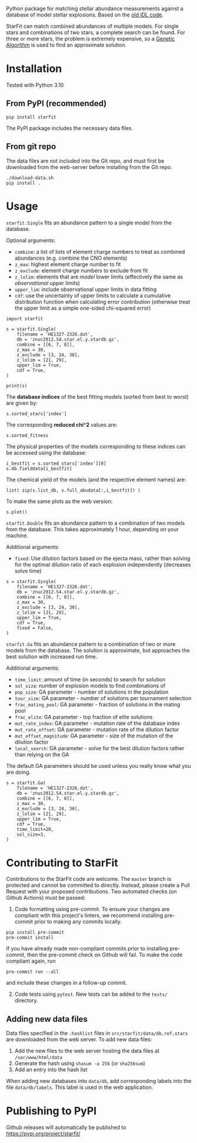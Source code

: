 Python package for matching stellar abundance measurements against a database of model stellar explosions. Based on the [old IDL code](https://2sn.org/starfit/).

StarFit can match combined abundances of multiple models. For single stars and combinations of two stars, a complete search can be found. For three or more stars, the problem is extremely expensive, so a [Genetic Algorithm](https://en.wikipedia.org/wiki/Genetic_algorithm) is used to find an approximate solution.

# Installation
Tested with Python 3.10

## From PyPI (recommended)
```
pip install starfit
```
The PyPI package includes the necessary data files.

## From git repo
The data files are not included into the Git repo, and must first be downloaded from the web-server before installing from the Git repo.
```
./download-data.sh
pip install .
```

# Usage
`starfit.Single` fits an abundance pattern to a single model from the database.

Optional arguments:
- `combine`: a list of lists of element charge numbers to treat as combined abundances (e.g. combine the CNO elements)
- `z_max`: highest element charge number to fit
- `z_exclude`: element charge numbers to exclude from fit
- `z_lolim`: elements that are *model* lower limits (effectively the same as *observational* upper limits)
- `upper_lim`: include observational upper limits in data fitting
- `cdf`: use the uncertainty of upper limits to calculate a cumulative distribution function when calculating error contribution (otherwise treat the upper limit as a simple one-sided chi-squared error)
```
import starfit

s = starfit.Single(
    filename = 'HE1327-2326.dat',
    db = 'znuc2012.S4.star.el.y.stardb.gz',
    combine = [[6, 7, 8]],
    z_max = 30,
    z_exclude = [3, 24, 30],
    z_lolim = [21, 29],
    upper_lim = True,
    cdf = True,
)

print(s)
```

The **database indices** of the best fitting models (sorted from best to worst) are given by:
```
s.sorted_stars['index']
```

The corresponding **reduced chi^2** values are:
```
s.sorted_fitness
```

The physical properties of the models corresponding to these indices can be accessed using the database:
```
i_bestfit = s.sorted_stars['index'][0]
s.db.fielddata[i_bestfit]
```

The chemical yield of the models (and the respective element names) are:
```
list( zip(s.list_db, s.full_abudata[:,i_bestfit]) )
```

To make the same plots as the web version:
```
s.plot()
```

`starfit.Double` fits an abundance pattern to a combination of two models from the database. This takes approximately 1 hour, depending on your machine.

Additional arguments:
- `fixed`: Use dilution factors based on the ejecta mass, rather than solving for the optimal dilution ratio of each explosion independently (decreases solve time)
```
s = starfit.Single(
    filename = 'HE1327-2326.dat',
    db = 'znuc2012.S4.star.el.y.stardb.gz',
    combine = [[6, 7, 8]],
    z_max = 30,
    z_exclude = [3, 24, 30],
    z_lolim = [21, 29],
    upper_lim = True,
    cdf = True,
    fixed = False,
)
```

`starfit.Ga` fits an abundance pattern to a combination of two or more models from the database. The solution is approximate, but approaches the best solution with increased run time.

Additional arguments:
- `time_limit`: amount of time (in seconds) to search for solution
- `sol_size`: number of explosion models to find combinations of
- `pop_size`: GA parameter - number of solutions in the population
- `tour_size`: GA parameter - number of solutions per tournament selection
- `frac_mating_pool`: GA parameter - fraction of solutions in the mating pool
- `frac_elite`: GA parameter - top fraction of elite solutions
- `mut_rate_index`: GA parameter - mutation rate of the database index
- `mut_rate_offset`: GA parameter - mutation rate of the dilution factor
- `mut_offset_magnitude`: GA parameter - size of the mutation of the dilution factor
- `local_search`: GA parameter - solve for the best dilution factors rather than relying on the GA

The default GA parameters should be used unless you really know what you are doing.

```
s = starfit.Ga(
    filename = 'HE1327-2326.dat',
    db = 'znuc2012.S4.star.el.y.stardb.gz',
    combine = [[6, 7, 8]],
    z_max = 30,
    z_exclude = [3, 24, 30],
    z_lolim = [21, 29],
    upper_lim = True,
    cdf = True,
    time_limit=20,
    sol_size=3,
)
```

# Contributing to StarFit
Contributions to the StarFit code are welcome. The `master` branch is protected and cannot be committed to directly. Instead, please create a Pull Request with your proposed contributions. Two automated checks (on Github Actions) must be passed:
1. Code formatting using pre-commit. To ensure your changes are compliant with this project's linters, we recommend installing pre-commit prior to making any commits locally.
```
pip install pre-commit
pre-commit install
```
If you have already made non-compliant commits prior to installing pre-commit, then the pre-commit check on Github will fail. To make the code compliant again, run
```
pre-commit run --all
```
and include these changes in a follow-up commit.

2. Code tests using `pytest`. New tests can be added to the `tests/` directory.

## Adding new data files
Data files specified in the `.hashlist` files in `src/starfit/data/db,ref,stars` are downloaded from the web server. To add new data files:
1. Add the new files to the web server hosting the data files at `/var/www/html/data`
2. Generate the hash using `shasum -a 256` (or `sha256sum`)
3. Add an entry into the hash list

When adding new databases into `data/db`, add corresponding labels into the file `data/db/labels`. This label is used in the web application.

# Publishing to PyPI
Github releases will automatically be published to https://pypi.org/project/starfit/
